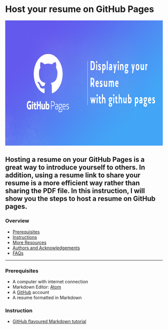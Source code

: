 # Host your resume on GitHub Pages


<img src="https://github.com/ZhijieZheng-UM/ZhijieZheng-UM.github.io/blob/main/image.png" alt="page"
	title="page" width="800" height="400" />

Hosting a resume on your GitHub Pages is a great way to introduce yourself to others. In addition, using a resume link to share your resume is a more efficient way rather than sharing the PDF file. In this instruction, I will show you the steps to host a resume on GitHub pages.
----
### Overview
- [Prerequisites](#prerequisites)
- [Instructions](#instructions)
- [More Resources](#more-resources)
- [Authors and Acknowledgements](#authors-and-acknowledgments)
- [FAQs](#faqs)
-----
### Prerequisites
* A computer with internet connection
* Markdown Editor: [Atom](https://atom.io/)
* A [GitHub](https://github.com/) account
* A resume formatted in Markdown

### Instruction
* [GitHub flavoured Markdown tutorial](https://guides.github.com/features/mastering-markdown/)
